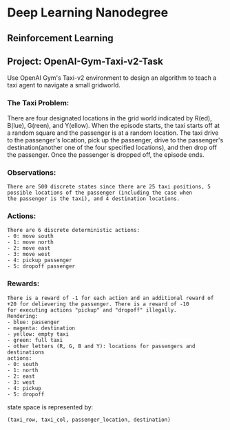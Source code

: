 # Deep Learning Nanodegree
## Reinforcement Learning
## Project: OpenAI-Gym-Taxi-v2-Task

Use OpenAI Gym's Taxi-v2 environment to design an algorithm to teach a taxi agent to navigate a small gridworld.

### The Taxi Problem:
There are four designated locations in the grid world indicated by R(ed), B(lue), G(reen), and Y(ellow). When the episode starts, the taxi starts off at a random square and the passenger is at a random location. The taxi drive to the passenger's location, pick up the passenger, drive to the passenger's destination(another one of the four specified locations), and then drop off the passenger. Once the passenger is dropped off, the episode ends.

### Observations:

    There are 500 discrete states since there are 25 taxi positions, 5 possible locations of the passenger (including the case when
    the passenger is the taxi), and 4 destination locations.

### Actions:

    There are 6 discrete deterministic actions:
    - 0: move south
    - 1: move north
    - 2: move east
    - 3: move west
    - 4: pickup passenger
    - 5: dropoff passenger

### Rewards:

    There is a reward of -1 for each action and an additional reward of +20 for delievering the passenger. There is a reward of -10
    for executing actions "pickup" and "dropoff" illegally.
    Rendering:
    - blue: passenger
    - magenta: destination
    - yellow: empty taxi
    - green: full taxi
    - other letters (R, G, B and Y): locations for passengers and destinations
    actions:
    - 0: south
    - 1: north
    - 2: east
    - 3: west
    - 4: pickup
    - 5: dropoff
state space is represented by:

    (taxi_row, taxi_col, passenger_location, destination)
